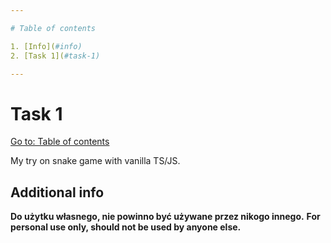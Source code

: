 ```yaml
---

# Table of contents

1. [Info](#info)
2. [Task 1](#task-1)

---
```


# Task 1

[Go to: Table of contents](#table-of-contents)

My try on snake game with vanilla TS/JS.

## Additional info

**Do użytku własnego, nie powinno być używane przez nikogo innego.**
**For personal use only, should not be used by anyone else.**
